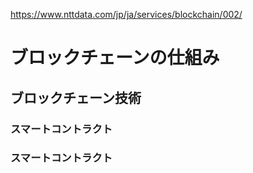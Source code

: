 https://www.nttdata.com/jp/ja/services/blockchain/002/

# ブロックチェーンの仕組み

## ブロックチェーン技術
### スマートコントラクト
### スマートコントラクト
